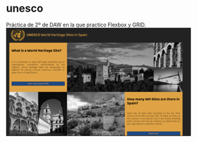 # unesco
Práctica de 2º de DAW en la que practico Flexbox y GRID.
![Alt text](img/thumbmail.png?raw=true "Title")

